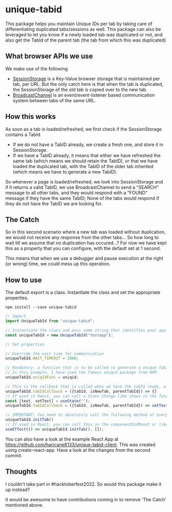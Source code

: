 # unique-tabid

This package helps you maintain Unique IDs per tab by taking care of differentiating duplicated tabs/sessions as well. This package can also be leveraged to let you know if a newly loaded tab was duplicated or not, and also get the TabId of the parent tab (the tab from which this was duplicated)

## What browser APIs we use
We make use of the following
- [SessionStorage](https://developer.mozilla.org/en-US/docs/Web/API/Window/sessionStorage) is a Key-Value browser storage that is maintained per tab, per URL. But the only catch here is that when the tab is duplicated, the SessionStorage of the old tab is copied over to the new tab.
- [BroadcastChannel](https://developer.mozilla.org/en-US/docs/Web/API/BroadcastChannel) is an event/event-listener based communication system between tabs of the same URL.

## How this works
As soon as a tab is loaded/refreshed, we first check if the SessionStorage contains a TabId.
- If we do not have a TabID already, we create a fresh one, and store it in SessionStorage.
- If we have a TabID already, it means that either we have refreshed the same tab (which means we should retain the TabID), or that we have loaded the duplicated tab, with the TabID of the older tab inherited (which means we have to generate a new TabID).

So whenever a page is loaded/refreshed, we look into SessionStorage and if it returns a valid TabID, we use BroadcastChannel to send a "SEARCH" message to all other tabs, and they would respond with a "FOUND" message if they have the same TabID; None of the tabs would respond if they do not have the TabID we are looking for.


## The Catch
So in this second scenario where a new tab was loaded without duplication, we would not receive any response from the other tabs... So how long to wait till we assume that no duplication has occured...? For now we have kept this as a property that you can configure, with the default set at 1 second.

This means that when we use a debugger and pause execution at the right (or wrong) time, we could mess up this operation.

## How to use
The default export is a class. Instantiate the class and set the appropriate properties.

```console
npm install --save unique-tabid
```

```js
// Import
import UniqueTabId from "unique-tabid";

// Instantiate the class and pass some string that identifies your app
const uniqueTabId = new UniqueTabId("testapp");

// Set properties

// Override the wait time for communication
uniqueTabId.WAIT_TIMEOUT = 2000;

// Mandatory: a function that is to be called to generate a unique TabID.
// In this example, I have used the famous uniqid package from NPM
uniqueTabId.uniqIdFunc = uniqid;

// This is the callback that is called when we have the tabId ready, after all the communications
uniqueTabId.tabIdCallback = ({tabId, isNewTab, parentTabId}) => {}
// If used in React, you can call a State Change like shown in the functional React example below.
const [text, setText] = useState("");
uniqueTabId.tabIdCallback = ({tabId, isNewTab, parentTabId}) => setText(`TabId: ${tabId}; New Tab: ${isNewTab}; Duplicated: ${parentTabId !== null ? `Yes. ParentTabId = ${parentTabId}` : "No"}`);

// IMPORTANT: You need to absolutely call the following method at every tab initialization. This is the main process.
uniqueTabId.initTab()
// If used in React, you can call this in the componentDidMount or like in the following functional React equivalent.
useEffect(() => uniqueTabId.initTab(), []);
```

You can also have a look at the example React App at https://github.com/haricane8133/unique-tabid-client. This was created using create-react-app. Have a look at the changes from the second commit.

## Thoughts
I couldn't take part in #hacktoberfest2022. So would this package make it up instead?

It would be awesome to have contributions coming in to remove 'The Catch' mentioned above.